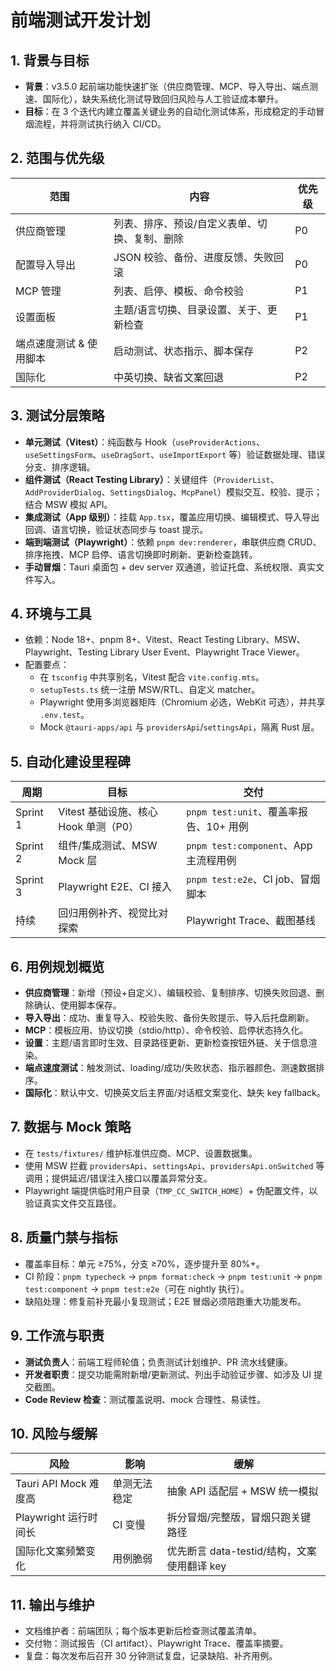 # 前端测试开发计划

## 1. 背景与目标
- **背景**：v3.5.0 起前端功能快速扩张（供应商管理、MCP、导入导出、端点测速、国际化），缺失系统化测试导致回归风险与人工验证成本攀升。
- **目标**：在 3 个迭代内建立覆盖关键业务的自动化测试体系，形成稳定的手动冒烟流程，并将测试执行纳入 CI/CD。

## 2. 范围与优先级
| 范围 | 内容 | 优先级 |
| --- | --- | --- |
| 供应商管理 | 列表、排序、预设/自定义表单、切换、复制、删除 | P0 |
| 配置导入导出 | JSON 校验、备份、进度反馈、失败回滚 | P0 |
| MCP 管理 | 列表、启停、模板、命令校验 | P1 |
| 设置面板 | 主题/语言切换、目录设置、关于、更新检查 | P1 |
| 端点速度测试 & 使用脚本 | 启动测试、状态指示、脚本保存 | P2 |
| 国际化 | 中英切换、缺省文案回退 | P2 |

## 3. 测试分层策略
- **单元测试（Vitest）**：纯函数与 Hook（`useProviderActions`、`useSettingsForm`、`useDragSort`、`useImportExport` 等）验证数据处理、错误分支、排序逻辑。
- **组件测试（React Testing Library）**：关键组件（`ProviderList`、`AddProviderDialog`、`SettingsDialog`、`McpPanel`）模拟交互、校验、提示；结合 MSW 模拟 API。
- **集成测试（App 级别）**：挂载 `App.tsx`，覆盖应用切换、编辑模式、导入导出回调、语言切换，验证状态同步与 toast 提示。
- **端到端测试（Playwright）**：依赖 `pnpm dev:renderer`，串联供应商 CRUD、排序拖拽、MCP 启停、语言切换即时刷新、更新检查跳转。
- **手动冒烟**：Tauri 桌面包 + dev server 双通道，验证托盘、系统权限、真实文件写入。

## 4. 环境与工具
- 依赖：Node 18+、pnpm 8+、Vitest、React Testing Library、MSW、Playwright、Testing Library User Event、Playwright Trace Viewer。
- 配置要点：
  - 在 `tsconfig` 中共享别名，Vitest 配合 `vite.config.mts`。
  - `setupTests.ts` 统一注册 MSW/RTL、自定义 matcher。
  - Playwright 使用多浏览器矩阵（Chromium 必选，WebKit 可选），并共享 `.env.test`。
  - Mock `@tauri-apps/api` 与 `providersApi`/`settingsApi`，隔离 Rust 层。

## 5. 自动化建设里程碑
| 周期 | 目标 | 交付 |
| --- | --- | --- |
| Sprint 1 | Vitest 基础设施、核心 Hook 单测（P0） | `pnpm test:unit`、覆盖率报告、10+ 用例 |
| Sprint 2 | 组件/集成测试、MSW Mock 层 | `pnpm test:component`、App 主流程用例 |
| Sprint 3 | Playwright E2E、CI 接入 | `pnpm test:e2e`、CI job、冒烟脚本 |
| 持续 | 回归用例补齐、视觉比对探索 | Playwright Trace、截图基线 |

## 6. 用例规划概览
- **供应商管理**：新增（预设+自定义）、编辑校验、复制排序、切换失败回退、删除确认、使用脚本保存。
- **导入导出**：成功、重复导入、校验失败、备份失败提示、导入后托盘刷新。
- **MCP**：模板应用、协议切换（stdio/http）、命令校验、启停状态持久化。
- **设置**：主题/语言即时生效、目录路径更新、更新检查按钮外链、关于信息渲染。
- **端点速度测试**：触发测试、loading/成功/失败状态、指示器颜色、测速数据排序。
- **国际化**：默认中文、切换英文后主界面/对话框文案变化、缺失 key fallback。

## 7. 数据与 Mock 策略
- 在 `tests/fixtures/` 维护标准供应商、MCP、设置数据集。
- 使用 MSW 拦截 `providersApi`、`settingsApi`、`providersApi.onSwitched` 等调用；提供延迟/错误注入接口以覆盖异常分支。
- Playwright 端提供临时用户目录（`TMP_CC_SWITCH_HOME`）+ 伪配置文件，以验证真实文件交互路径。

## 8. 质量门禁与指标
- 覆盖率目标：单元 ≥75%，分支 ≥70%，逐步提升至 80%+。
- CI 阶段：`pnpm typecheck` → `pnpm format:check` → `pnpm test:unit` → `pnpm test:component` → `pnpm test:e2e`（可在 nightly 执行）。
- 缺陷处理：修复前补充最小复现测试；E2E 冒烟必须陪跑重大功能发布。

## 9. 工作流与职责
- **测试负责人**：前端工程师轮值；负责测试计划维护、PR 流水线健康。
- **开发者职责**：提交功能需附新增/更新测试、列出手动验证步骤、如涉及 UI 提交截图。
- **Code Review 检查**：测试覆盖说明、mock 合理性、易读性。

## 10. 风险与缓解
| 风险 | 影响 | 缓解 |
| --- | --- | --- |
| Tauri API Mock 难度高 | 单测无法稳定 | 抽象 API 适配层 + MSW 统一模拟 |
| Playwright 运行时间长 | CI 变慢 | 拆分冒烟/完整版，冒烟只跑关键路径 |
| 国际化文案频繁变化 | 用例脆弱 | 优先断言 data-testid/结构，文案使用翻译 key |

## 11. 输出与维护
- 文档维护者：前端团队；每个版本更新后检查测试覆盖清单。
- 交付物：测试报告（CI artifact）、Playwright Trace、覆盖率摘要。
- 复盘：每次发布后召开 30 分钟测试复盘，记录缺陷、补齐用例。
